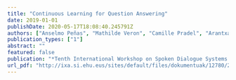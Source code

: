 ```yaml
---
title: "Continuous Learning for Question Answering"
date: 2019-01-01
publishDate: 2020-05-17T18:08:40.245791Z
authors: ["Anselmo Peñas", "Mathilde Veron", "Camille Pradel", "Arantxa Otegi", "Guillermo Echegoyen", "Alvaro Rodrigo"]
publication_types: ["1"]
abstract: ""
featured: false
publication: "*Tenth International Workshop on Spoken Dialogue Systems Technology (IWSDS)*"
url_pdf: "http://ixa.si.ehu.eus/sites/default/files/dokumentuak/12780/2019_IWSDS.pdf"
---
```


